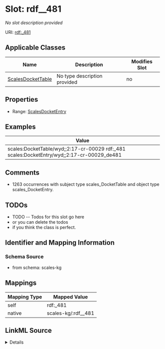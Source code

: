 

# Slot: rdf__481


_No slot description provided_





URI: [rdf:_481](http://www.w3.org/1999/02/22-rdf-syntax-ns#_481)



<!-- no inheritance hierarchy -->





## Applicable Classes

| Name | Description | Modifies Slot |
| --- | --- | --- |
| [ScalesDocketTable](../classes/ScalesDocketTable.md) | No type description provided |  no  |







## Properties

* Range: [ScalesDocketEntry](../classes/ScalesDocketEntry.md)






## Examples

| Value |
| --- |
| scales:DocketTable/wyd;;2:17-cr-00029 rdf:_481 scales:DocketEntry/wyd;;2:17-cr-00029_de481 |

## Comments

* 1263 occurrences with subject type scales_DocketTable and object type scales_DocketEntry.

## TODOs

* TODO -- Todos for this slot go here
* or you can delete the todos
* if you think the class is perfect.

## Identifier and Mapping Information







### Schema Source


* from schema: scales-kg




## Mappings

| Mapping Type | Mapped Value |
| ---  | ---  |
| self | rdf:_481 |
| native | scales-kg/:rdf__481 |




## LinkML Source

<details>
```yaml
name: rdf__481
description: No slot description provided
todos:
- TODO -- Todos for this slot go here
- or you can delete the todos
- if you think the class is perfect.
comments:
- 1263 occurrences with subject type scales_DocketTable and object type scales_DocketEntry.
examples:
- value: scales:DocketTable/wyd;;2:17-cr-00029 rdf:_481 scales:DocketEntry/wyd;;2:17-cr-00029_de481
from_schema: scales-kg
rank: 1000
slot_uri: rdf:_481
alias: rdf__481
domain_of:
- scales_DocketTable
range: scales_DocketEntry

```
</details>